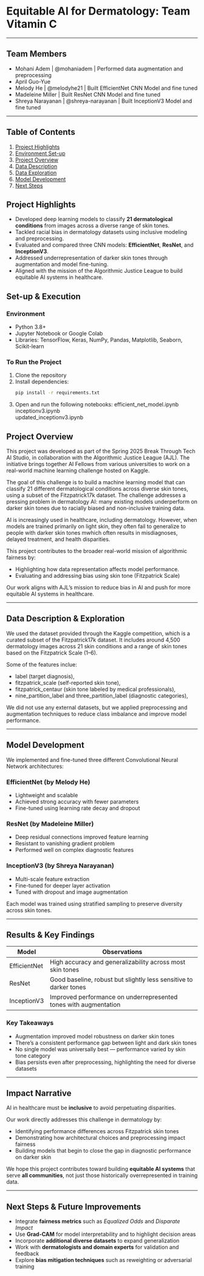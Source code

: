# Equitable AI for Dermatology: Team Vitamin C
---
## Team Members
- Mohani Adem | @mohaniadem | Performed data augmentation and preprocessing
- April Guo-Yue 
- Melody He | @melodyhe21 | Built EfficientNet CNN Model and fine tuned
- Madeleine Miller | Built ResNet CNN Model and fine tuned
- Shreya Narayanan | @shreya-narayanan | Built InceptionV3 Model and fine tuned
---
## Table of Contents
1. [Project Highlights](#project-highlights)
2. [Environment Set-up](#environment-set-up)
3. [Project Overview](#project-overview)
4. [Data Description](#data-description)
5. [Data Exploration](#data-exploration)
6. [Model Development](#model-development)
7. [Next Steps](#next-steps)

## Project Highlights
- Developed deep learning models to classify **21 dermatological conditions** from images across a diverse range of skin tones.
- Tackled racial bias in dermatology datasets using inclusive modeling and preprocessing.
- Evaluated and compared three CNN models: **EfficientNet**, **ResNet**, and **InceptionV3**.
- Addressed underrepresentation of darker skin tones through augmentation and model fine-tuning.
- Aligned with the mission of the Algorithmic Justice League to build equitable AI systems in healthcare.

## Set-up & Execution

### Environment
- Python 3.8+  
- Jupyter Notebook or Google Colab  
- Libraries: TensorFlow, Keras, NumPy, Pandas, Matplotlib, Seaborn, Scikit-learn  

### To Run the Project
1. Clone the repository  
2. Install dependencies:  
   ```bash
   pip install -r requirements.txt
3. Open and run the following notebooks:
efficient_net_model.ipynb  
inceptionv3.ipynb  
updated_inceptionv3.ipynb  

## Project Overview

This project was developed as part of the Spring 2025 Break Through Tech AI Studio, in collaboration with the Algorithmic Justice League (AJL). The initiative brings together AI Fellows from various universities to work on a real-world machine learning challenge hosted on Kaggle.

The goal of this challenge is to build a machine learning model that can classify 21 different dermatological conditions across diverse skin tones, using a subset of the Fitzpatrick17k dataset. The challenge addresses a pressing problem in dermatology AI: many existing models underperform on darker skin tones due to racially biased and non-inclusive training data.

AI is increasingly used in healthcare, including dermatology. However, when models are trained primarily on light skin, they often fail to generalize to people with darker skin tones mwhich often results in misdiagnoses, delayed treatment, and health disparities.

This project contributes to the broader real-world mission of algorithmic fairness by:

- Highlighting how data representation affects model performance.
- Evaluating and addressing bias using skin tone (Fitzpatrick Scale)
  
Our work aligns with AJL’s mission to reduce bias in AI and push for more equitable AI systems in healthcare.

---
## Data Description & Exploration

We used the dataset provided through the Kaggle competition, which is a curated subset of the Fitzpatrick17k dataset. It includes around 4,500 dermatology images across 21 skin conditions and a range of skin tones based on the Fitzpatrick Scale (1–6).

Some of the features inclue:
- label (target diagnosis),
- fitzpatrick_scale (self-reported skin tone),
- fitzpatrick_centaur (skin tone labeled by medical professionals),
- nine_partition_label and three_partition_label (diagnostic categories),

We did not use any external datasets, but we applied preprocessing and augmentation techniques to reduce class imbalance and improve model performance.

---

## Model Development

We implemented and fine-tuned three different Convolutional Neural Network architectures:

### EfficientNet (by Melody He)
- Lightweight and scalable  
- Achieved strong accuracy with fewer parameters  
- Fine-tuned using learning rate decay and dropout  

### ResNet (by Madeleine Miller)
- Deep residual connections improved feature learning  
- Resistant to vanishing gradient problem  
- Performed well on complex diagnostic features  

### InceptionV3 (by Shreya Narayanan)
- Multi-scale feature extraction  
- Fine-tuned for deeper layer activation  
- Tuned with dropout and image augmentation  

Each model was trained using stratified sampling to preserve diversity across skin tones.

---

## Results & Key Findings

| Model        | Observations                                                       |
|--------------|--------------------------------------------------------------------|
| EfficientNet | High accuracy and generalizability across most skin tones          |
| ResNet       | Good baseline, robust but slightly less sensitive to darker tones  |
| InceptionV3  | Improved performance on underrepresented tones with augmentation   |

### Key Takeaways
- Augmentation improved model robustness on darker skin tones  
- There’s a consistent performance gap between light and dark skin tones  
- No single model was universally best — performance varied by skin tone category  
- Bias persists even after preprocessing, highlighting the need for diverse datasets

---

## Impact Narrative

AI in healthcare must be **inclusive** to avoid perpetuating disparities.

Our work directly addresses this challenge in dermatology by:
- Identifying performance differences across Fitzpatrick skin tones  
- Demonstrating how architectural choices and preprocessing impact fairness  
- Building models that begin to close the gap in diagnostic performance on darker skin  

We hope this project contributes toward building **equitable AI systems** that serve **all communities**, not just those historically overrepresented in training data.

---

## Next Steps & Future Improvements

- Integrate **fairness metrics** such as *Equalized Odds* and *Disparate Impact*  
- Use **Grad-CAM** for model interpretability and to highlight decision areas  
- Incorporate **additional diverse datasets** to expand generalization  
- Work with **dermatologists and domain experts** for validation and feedback  
- Explore **bias mitigation techniques** such as reweighting or adversarial training  
